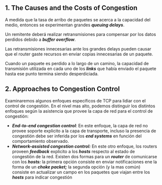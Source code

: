 ## 1. The Causes and the Costs of Congestion

A medida que la tasa de arribo de paquetes se acerca a la capacidad del medio, entonces se experimentan grandes ***queuing delays***.

Un remitente deberá realizar retransmisiones para compensar por los datos perdidos debido a ***buffer overflow***.

Las retransmisiones innecesarias ante los grandes delays pueden causar que el router gaste recursos en enviar copias innecesarias de un paquete.

Cuando un paquete es perdido a lo largo de un camino, la capacidad de transmisión utilizada en cada uno de los ***links*** que había enviado el paquete hasta ese punto termina siendo desperdiciada.

## 2. Approaches to Congestion Control

Examinaremos algunos enfoques específicos de TCP para lidiar con el control de congestión. En el nivel mas alto, podemos distinguir los distintos enfoques según la asistencia que provee la capa de red para el control de congestión:

- ***End-to-end congestion control***: En este enfoque, la capa de red no provee soporte explicito a la capa de transporte, incluso la presencia de congestión debe ser inferida por los ***end systems*** en función del comportamiento observado.
- ***Network-assisted congestion control:*** En este otro enfoque, los routers proveen ***feedback*** explicito a los ***hosts*** respecto al estado de congestión de la red. Existen dos formas para un ***router*** de comunicarse con los ***hosts:*** la primera opción consiste en enviar notificaciones ene la forma de un ***choke packet;*** la segunda opción (y la mas común) consiste en actualizar un campo en los paquetes que viajan entre los ***hosts*** para indicar congestión
